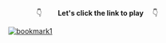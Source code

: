 　　　　👇  　　**Let's click the link to play** 　👇

[![bookmark1](https://user-images.githubusercontent.com/84298892/222150277-524fdde9-d8c1-4cff-95fd-56be7faaffe3.gif)](https://color-cube-chi.vercel.app/)

